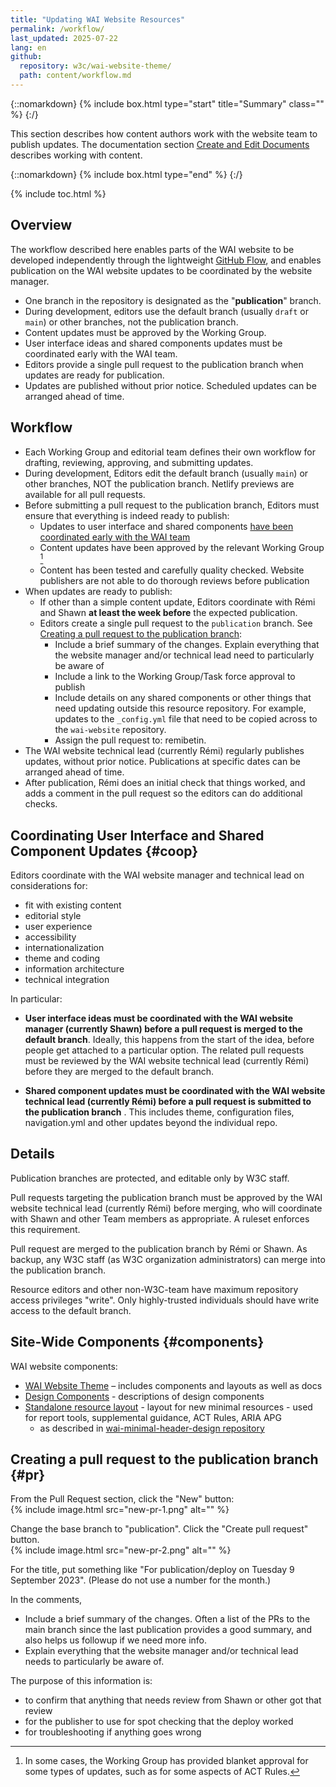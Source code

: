 ```yaml
---
title: "Updating WAI Website Resources"
permalink: /workflow/
last_updated: 2025-07-22
lang: en
github:
  repository: w3c/wai-website-theme/
  path: content/workflow.md
---
```


{::nomarkdown}
{% include box.html type="start" title="Summary" class="" %}
{:/}

This section describes how content authors work with the website team to publish updates. The documentation section [Create and Edit Documents](/writing/) describes working with content.

{::nomarkdown}
{% include box.html type="end" %}
{:/}

{% include toc.html %}

## Overview

The workflow described here enables parts of the WAI website to be developed independently through the lightweight [GitHub Flow](https://docs.github.com/en/get-started/quickstart/github-flow), and enables publication on the WAI website updates to be coordinated by the website manager.

* One branch in the repository is designated as the "**publication**" branch.
* During development, editors use the default branch (usually `draft` or `main`) or other branches, not the publication branch.
* Content updates must be approved by the Working Group.
* User interface ideas and shared components updates must be coordinated early with the WAI team.
* Editors provide a single pull request to the publication branch when updates are ready for publication.
* Updates are published without prior notice. Scheduled updates can be arranged ahead of time.

## Workflow

* Each Working Group and editorial team defines their own workflow for drafting, reviewing, approving, and submitting updates.
* During development, Editors edit the default branch (usually `main`) or other branches, NOT the publication branch. Netlify previews are available for all pull requests.
* Before submitting a pull request to the publication branch, Editors must ensure that everything is indeed ready to publish:
  * Updates to user interface and shared components [have been coordinated early with the WAI team](#coop)
  * Content updates have been approved by the relevant Working Group [^1]
  * Content has been tested and carefully quality checked. Website publishers are not able to do thorough reviews before publication
* When updates are ready to publish:
  * If other than a simple content update, Editors coordinate with Rémi and Shawn **at least the week before** the expected publication.
  * Editors create a single pull request to the `publication` branch. See [Creating a pull request to the publication branch](#pr):
    * Include a brief summary of the changes. Explain everything that the website manager and/or technical lead need to particularly be aware of
    * Include a link to the Working Group/Task force approval to publish
    * Include details on any shared components or other things that need updating outside this resource repository. For example, updates to the `_config.yml` file that need to be copied across to the `wai-website` repository.
    * Assign the pull request to: remibetin.
* The WAI website technical lead (currently Rémi) regularly publishes updates, without prior notice. Publications at specific dates can be arranged ahead of time.
* After publication, Rémi does an initial check that things worked, and adds a comment in the pull request so the editors can do additional checks.

[^1]: In some cases, the Working Group has provided blanket approval for some types of updates, such as for some aspects of ACT Rules.

## Coordinating User Interface and Shared Component Updates {#coop}

Editors coordinate with the WAI website manager and technical lead on considerations for:
* fit with existing content
* editorial style
* user experience
* accessibility
* internationalization
* theme and coding
* information architecture
* technical integration

In particular:
* **User interface ideas must be coordinated with the WAI website manager (currently Shawn) before a pull request is merged to the default branch**. Ideally, this happens from the start of the idea, before people get attached to a particular option. The related pull requests must be reviewed by the WAI website technical lead (currently Rémi) before they are merged to the default branch.

* **Shared component updates must be coordinated with the WAI website technical lead (currently Rémi) before a pull request is submitted to the publication branch** . This includes theme, configuration files, navigation.yml and other updates beyond the individual repo.

## Details

Publication branches are protected, and editable only by W3C staff.

Pull requests targeting the publication branch must be approved by the WAI website technical lead (currently Rémi) before merging, who will coordinate with Shawn and other Team members as appropriate. A ruleset enforces this requirement.

Pull request are merged to the publication branch by Rémi or Shawn. As backup, any W3C staff (as W3C organization administrators) can merge into the publication branch.

Resource editors and other non-W3C-team have maximum repository access privileges "write". Only highly-trusted individuals should have write access to the default branch.

## Site-Wide Components {#components}

WAI website components:

* [WAI Website Theme](https://github.com/w3c/wai-website-theme/) – includes components and layouts as well as docs
* [Design Components](https://wai-website-theme.netlify.app/components/) - descriptions of design components
* [Standalone resource layout](https://github.com/w3c/wai-website-theme/blob/main/_layouts/standalone_resource.html) - layout for new minimal resources - used for report tools, supplemental guidance, ACT Rules, ARIA APG
  * as described in [wai-minimal-header-design repository](https://github.com/w3c/wai-minimal-header-design/)

## Creating a pull request to the publication branch {#pr}

From the Pull Request section, click the "New" button:<br>
{% include image.html src="new-pr-1.png" alt="" %}

Change the base branch to "publication". Click the "Create pull request" button.<br>
{% include image.html src="new-pr-2.png" alt="" %}

For the title, put something like "For publication/deploy on Tuesday 9 September 2023". (Please do not use a number for the month.)

In the comments,
* Include a brief summary of the changes. Often a list of the PRs to the main branch since the last publication provides a good summary, and also helps us followup if we need more info.
* Explain everything that the website manager and/or technical lead needs to particularly be aware of.

The purpose of this information is:
* to confirm that anything that needs review from Shawn or other got that review
* for the publisher to use for spot checking that the deploy worked
* for troubleshooting if anything goes wrong
